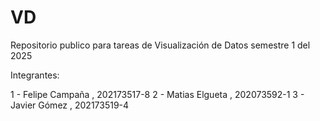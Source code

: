 # VD
Repositorio publico para tareas de Visualización de Datos semestre 1 del 2025


Integrantes:

1 - Felipe Campaña , 202173517-8
2 - Matias Elgueta , 202073592-1
3 - Javier Gómez , 202173519-4